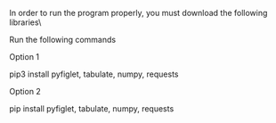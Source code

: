 
In order to run the program properly, you must download the following libraries\

Run the following commands

Option 1

pip3 install pyfiglet, tabulate, numpy, requests

Option 2

pip install pyfiglet, tabulate, numpy, requests
